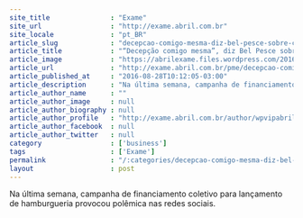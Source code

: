 ```yaml
---
site_title               : "Exame"
site_url                 : "http://exame.abril.com.br"
site_locale              : "pt_BR"
article_slug             : "decepcao-comigo-mesma-diz-bel-pesce-sobre-campanha"
article_title            : "“Decepção comigo mesma”, diz Bel Pesce sobre campanha"
article_image            : "https://abrilexame.files.wordpress.com/2016/09/size_960_16_9_leo-young-ze-soares-e-bel-pesce-socios-da-hamburgueria-zebeleo.jpg?quality=70&strip=all&w=960"
article_url              : "http://exame.abril.com.br/pme/decepcao-comigo-mesma-diz-bel-pesce-sobre-campanha/"
article_published_at     : "2016-08-28T10:12:05-03:00"
article_description      : "Na última semana, campanha de financiamento coletivo para lançamento de hamburgueria provocou polêmica nas redes sociais."
article_author_name      : ""
article_author_image     : null
article_author_biography : null
article_author_profile   : "http://exame.abril.com.br/author/wpvipabril/"
article_author_facebook  : null
article_author_twitter   : null
category                 : ['business']
tags                     : ['Exame']
permalink                : "/:categories/decepcao-comigo-mesma-diz-bel-pesce-sobre-campanha/"
layout                   : post
---
```


Na última semana, campanha de financiamento coletivo para lançamento de hamburgueria provocou polêmica nas redes sociais.
